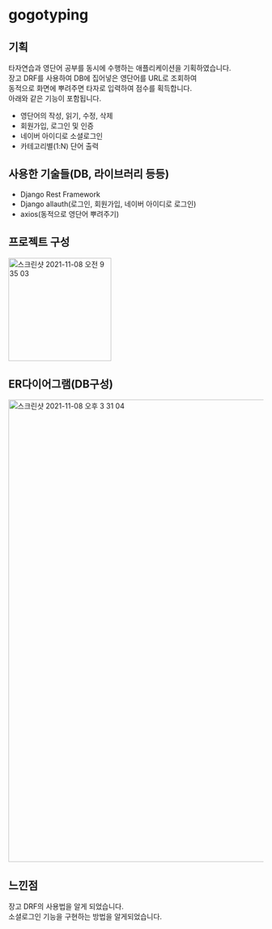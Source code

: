 # gogotyping

## 기획
타자연습과 영단어 공부를 동시에 수행하는 애플리케이션을 기획하였습니다.  
장고 DRF를 사용하여 DB에 집어넣은 영단어를 URL로 조회하여  
동적으로 화면에 뿌려주면 타자로 입력하여 점수를 획득합니다.  
아래와 같은 기능이 포함됩니다.  
- 영단어의 작성, 읽기, 수정, 삭제
- 회원가입, 로그인 및 인증
- 네이버 아이디로 소셜로그인
- 카테고리별(1:N) 단어 출력

## 사용한 기술들(DB, 라이브러리 등등)
- Django Rest Framework
- Django allauth(로그인, 회원가입, 네이버 아이디로 로그인)
- axios(동적으로 영단어 뿌려주기)

## 프로젝트 구성
<img width="203" alt="스크린샷 2021-11-08 오전 9 35 03" src="https://user-images.githubusercontent.com/72113538/140694602-674ffac2-fa25-403b-88b3-e3d4d3db5f66.png">

## ER다이어그램(DB구성)
<img width="911" alt="스크린샷 2021-11-08 오후 3 31 04" src="https://user-images.githubusercontent.com/72113538/140694591-91d6e14e-b8bc-4d5f-a8b7-c8d80ed36005.png">

## 느낀점
장고 DRF의 사용법을 알게 되었습니다.  
소셜로그인 기능을 구현하는 방법을 알게되었습니다.  
